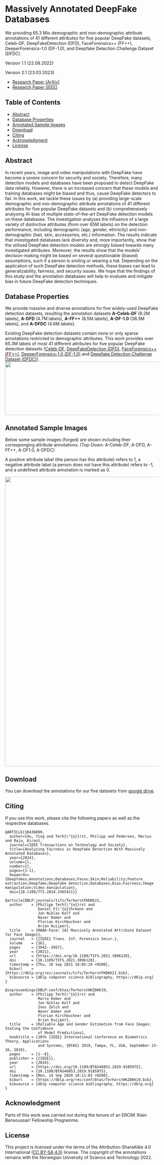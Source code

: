 # Massively Annotated DeepFake Databases

We providing 65.3 Mio demographic and non-demographic attribute annotations of 41 different attributes for five popular DeepFake
datasets, Celeb-DF, DeepFakeDetection (DFD), FaceForensics++ (FF++), DeeperForensics-1.0 (DF-1.0), and Deepfake Detection Challenge Dataset (DFDC).

Version 1.1 (22.08.2022)

Version 2.1 (23.03.2023)

* [Research Paper (ArXiv)](https://arxiv.org/abs/2208.05845)
* [Research Paper (IEEE)](https://ieeexplore.ieee.org/document/10438899)

## Table of Contents

- [Abstract](#abstract)
- [Database Properties](#database-properties)
- [Annotated Sample Images](#annotated-sample-images)
- [Download](#download)
- [Citing](#citing)
- [Acknowledgment](#acknowledgment)
- [License](#license)


## Abstract

In recent years, image and video manipulations with DeepFake have become a severe concern for security and society. Therefore, many detection models and databases have been proposed to detect DeepFake data reliably. However, there is an increased concern that these models and training databases might be biased and thus, cause DeepFake detectors to fail. In this work, we tackle these issues by (a) providing large-scale demographic and non-demographic attribute annotations of 41 different attributes for five popular DeepFake datasets and (b) comprehensively analysing AI-bias of multiple state-of-the-art DeepFake detection models on these databases. The investigation analyses the influence of a large variety of distinctive attributes (from over 65M labels) on the detection performance, including demographic (age, gender, ethnicity) and non-demographic (hair, skin, accessories, etc.) information. The results indicate that investigated databases lack diversity and, more importantly, show that the utilised DeepFake detection models are strongly biased towards many investigated attributes. Moreover, the results show that the models' decision-making might be based on several questionable (biased) assumptions, such if a person is smiling or wearing a hat. Depending on the application of such DeepFake detection methods, these biases can lead to generalizability, fairness, and security issues. We hope that the findings of this study and the annotation databases will help to evaluate and mitigate bias in future DeepFake detection techniques.


## Database Properties
We provide massive and diverse annotations for five widely-used DeepFake detection datasets, resulting the annotation datasets  **A-Celeb-DF** (9.2M labels), **A-DFD** (4.7M labels), **A-FF++** (8.5M labels), **A-DF-1.0** (38.3M labels), and **A-DFDC** (4.6M labels). 

Existing DeepFake detection datasets contain none or only sparse annotations restricted to demographic attributes. This work provides over 65.3M labels of most 41 different attributes for five popular DeepFake detection datasets ([Celeb-DF](https://www.cs.albany.edu/~lsw/celeb-deepfakeforensics.html), [DeepFakeDetection (DFD)](https://ai.googleblog.com/2019/09/contributing-data-to-deepfake-detection.html), [FaceForensics++ (FF++)](https://github.com/ondyari/FaceForensics), [DeeperForensics-1.0 (DF-1.0)](https://github.com/EndlessSora/DeeperForensics-1.0) and [Deepfake Detection Challenge Dataset (DFDC)](https://ai.facebook.com/datasets/dfdc/)).
<img src="https://github.com/pterhoer/DeepFakeAnnotations/blob/main/A-dataset.png" width="700" height="175">


## Annotated Sample Images

Below some sample images (forged) are shown including their corresponging attribute annotations. (Top-Down: A-Celeb-DF, A-DFD, A-FF++, A-DF1.0, A-DFDC)

A positive attribute label (the person has this attribute) refers to 1, a negative attribute label (a person does not have this attribute) refers to -1, and a undefined attribute annotation is marked as 0.
<!-- ![](df_samples.png) -->
<img src="https://github.com/pterhoer/DeepFakeAnnotations/blob/main/df_samples.png" width="775" height="950">

## Download

You can download the annotations for our five datasets from [google drive](https://drive.google.com/drive/folders/1eM0TH8mEjgCz7rZT7OUW6xpHYAy83p5G?usp=sharing).


## Citing


If you use this work, please cite the following papers as well as the respective databases.

```
@ARTICLE{10438899,
  author={Xu, Ying and Terh{\"{o}}rst, Philipp and Pedersen, Marius and Raja, Kiran},
  journal={IEEE Transactions on Technology and Society}, 
  title={Analyzing Fairness in Deepfake Detection With Massively Annotated Databases}, 
  year={2024},
  volume={},
  number={},
  pages={1-1},
  keywords={Deepfakes;Annotations;Databases;Faces;Skin;Reliability;Feature extraction;Deepfake;Deepfake detection;Databases;Bias;Fairness;Image manipulation;Video manipulation},
  doi={10.1109/TTS.2024.3365421}}
```

```
@article{DBLP:journals/tifs/TerhorstFKDKK21,
  author    = {Philipp Terh{\"{o}}rst and
               Daniel F{\"{a}}hrmann and
               Jan Niklas Kolf and
               Naser Damer and
               Florian Kirchbuchner and
               Arjan Kuijper},
  title     = {MAAD-Face: {A} Massively Annotated Attribute Dataset for Face Images},
  journal   = {{IEEE} Trans. Inf. Forensics Secur.},
  volume    = {16},
  pages     = {3942--3957},
  year      = {2021},
  url       = {https://doi.org/10.1109/TIFS.2021.3096120},
  doi       = {10.1109/TIFS.2021.3096120},
  timestamp = {Thu, 16 Sep 2021 18:05:24 +0200},
  biburl    = {https://dblp.org/rec/journals/tifs/TerhorstFKDKK21.bib},
  bibsource = {dblp computer science bibliography, https://dblp.org}
}
```

```
@inproceedings{DBLP:conf/btas/TerhorstHKZDKK19,
  author    = {Philipp Terh{\"{o}}rst and
               Marco Huber and
               Jan Niklas Kolf and
               Ines Zelch and
               Naser Damer and
               Florian Kirchbuchner and
               Arjan Kuijper},
  title     = {Reliable Age and Gender Estimation from Face Images: Stating the Confidence
               of Model Predictions},
  booktitle = {10th {IEEE} International Conference on Biometrics Theory, Applications
               and Systems, {BTAS} 2019, Tampa, FL, USA, September 23-26, 2019},
  pages     = {1--8},
  publisher = {{IEEE}},
  year      = {2019},
  url       = {https://doi.org/10.1109/BTAS46853.2019.9185975},
  doi       = {10.1109/BTAS46853.2019.9185975},
  timestamp = {Mon, 14 Sep 2020 18:11:03 +0200},
  biburl    = {https://dblp.org/rec/conf/btas/TerhorstHKZDKK19.bib},
  bibsource = {dblp computer science bibliography, https://dblp.org}
}
```



## Acknowledgment
Parts of this work was carried out during the tenure of an ERCIM ’Alain Bensoussan‘ Fellowship Programme.


## License

This project is licensed under the terms of the Attribution-ShareAlike 4.0 International ([CC BY-SA 4.0](https://creativecommons.org/licenses/by-sa/4.0/)) license.
The copyright of the annotations remains with the Norwegian University of Science and Technology 2022.
